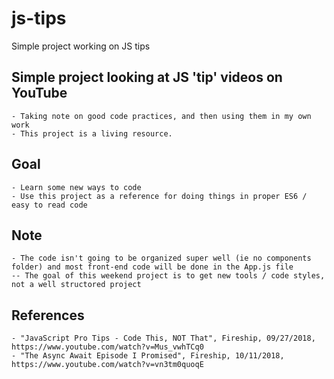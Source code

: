 # js-tips
Simple project working on JS tips

## Simple project looking at JS 'tip' videos on YouTube
	- Taking note on good code practices, and then using them in my own work
	- This project is a living resource.

## Goal
	- Learn some new ways to code
	- Use this project as a reference for doing things in proper ES6 / easy to read code

## Note
	- The code isn't going to be organized super well (ie no components folder) and most front-end code will be done in the App.js file
	-- The goal of this weekend project is to get new tools / code styles, not a well structored project

## References
	- "JavaScript Pro Tips - Code This, NOT That", Fireship, 09/27/2018,  https://www.youtube.com/watch?v=Mus_vwhTCq0 
	- "The Async Await Episode I Promised", Fireship, 10/11/2018, https://www.youtube.com/watch?v=vn3tm0quoqE